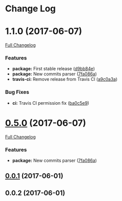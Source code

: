 # Change Log


<a name="1.1.0"></a>
# 1.1.0 (2017-06-07)

[Full Changelog](https://github.com/design4pro/release-me/compare/...v1.1.0)


### Features

* **package:** First stable release ([d9bb84e](https://github.com/design4pro/release-me/commit/d9bb84e))<br>
* **package:** New commits parser ([7fa086a](https://github.com/design4pro/release-me/commit/7fa086a))<br>
* **travis-ci:** Remove release from Travis CI ([a9c0a3a](https://github.com/design4pro/release-me/commit/a9c0a3a))<br>


### Bug Fixes

* **ci:** Travis CI permission fix ([ba0c5e9](https://github.com/design4pro/release-me/commit/ba0c5e9))<br>


<a name="0.5.0"></a>
# [0.5.0](https://github.com/design4pro/release-me/tree/v0.5.0) (2017-06-07)

[Full Changelog](https://github.com/design4pro/release-me/compare/v0.0.1...v0.5.0)


### Features

* **package:** New commits parser ([7fa086a](https://github.com/design4pro/release-me/commit/7fa086a))<br>


<a name="0.0.1"></a>
## [0.0.1](https://github.com/design4pro/changelog/compare/v0.0.2...v0.0.1) (2017-06-01)



<a name="0.0.2"></a>
## 0.0.2 (2017-06-01)
